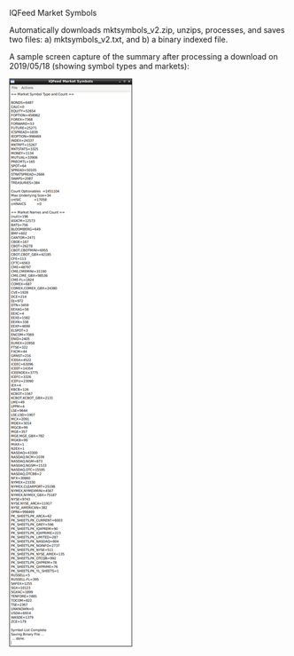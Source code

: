 IQFeed Market Symbols 

Automatically downloads mktsymbols_v2.zip, unzips, processes, and saves two files:  a) mktsymbols_v2.txt, and b) a binary indexed file.

A sample screen capture of the summary after processing a download on 2019/05/18 (showing symbol types and markets):

![IQFeed Market Symbols Decoded](notes/pictures/Screenshot_20190608_115545.png)
